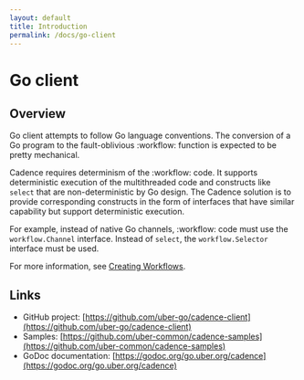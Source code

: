 ```yaml
---
layout: default
title: Introduction
permalink: /docs/go-client
---
```


# Go client

## Overview

Go client attempts to follow Go language conventions. The conversion of a Go program to the fault-oblivious :workflow: function is expected to be pretty mechanical.

Cadence requires determinism of the :workflow: code. It supports deterministic execution of the multithreaded code and constructs like `select` that are non-deterministic by Go design. The Cadence solution is to provide corresponding constructs in the form of interfaces that have similar capability but support deterministic execution.

For example, instead of native Go channels, :workflow: code must use the `workflow.Channel` interface. Instead of `select`, the `workflow.Selector` interface must be used.

For more information, see [Creating Workflows](/docs/go-client/create-workflows).

## Links

- GitHub project: [https://github.com/uber-go/cadence-client](https://github.com/uber-go/cadence-client)
- Samples: [https://github.com/uber-common/cadence-samples](https://github.com/uber-common/cadence-samples)
- GoDoc documentation: [https://godoc.org/go.uber.org/cadence](https://godoc.org/go.uber.org/cadence)
